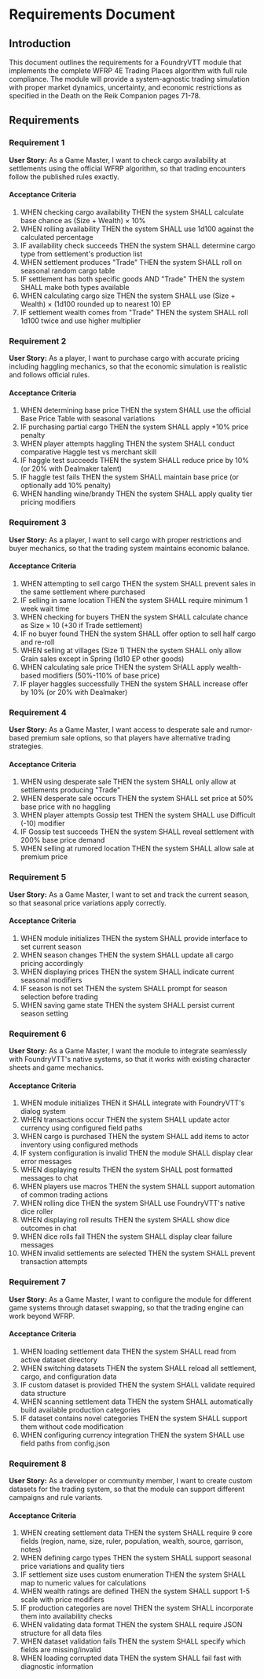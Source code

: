 # Requirements Document

## Introduction

This document outlines the requirements for a FoundryVTT module that implements the complete WFRP 4E Trading Places algorithm with full rule compliance. The module will provide a system-agnostic trading simulation with proper market dynamics, uncertainty, and economic restrictions as specified in the Death on the Reik Companion pages 71-78.

## Requirements

### Requirement 1

**User Story:** As a Game Master, I want to check cargo availability at settlements using the official WFRP algorithm, so that trading encounters follow the published rules exactly.

#### Acceptance Criteria

1. WHEN checking cargo availability THEN the system SHALL calculate base chance as (Size + Wealth) × 10%
2. WHEN rolling availability THEN the system SHALL use 1d100 against the calculated percentage
3. IF availability check succeeds THEN the system SHALL determine cargo type from settlement's production list
4. WHEN settlement produces "Trade" THEN the system SHALL roll on seasonal random cargo table
5. IF settlement has both specific goods AND "Trade" THEN the system SHALL make both types available
6. WHEN calculating cargo size THEN the system SHALL use (Size + Wealth) × (1d100 rounded up to nearest 10) EP
7. IF settlement wealth comes from "Trade" THEN the system SHALL roll 1d100 twice and use higher multiplier

### Requirement 2

**User Story:** As a player, I want to purchase cargo with accurate pricing including haggling mechanics, so that the economic simulation is realistic and follows official rules.

#### Acceptance Criteria

1. WHEN determining base price THEN the system SHALL use the official Base Price Table with seasonal variations
2. IF purchasing partial cargo THEN the system SHALL apply +10% price penalty
3. WHEN player attempts haggling THEN the system SHALL conduct comparative Haggle test vs merchant skill
4. IF haggle test succeeds THEN the system SHALL reduce price by 10% (or 20% with Dealmaker talent)
5. IF haggle test fails THEN the system SHALL maintain base price (or optionally add 10% penalty)
6. WHEN handling wine/brandy THEN the system SHALL apply quality tier pricing modifiers

### Requirement 3

**User Story:** As a player, I want to sell cargo with proper restrictions and buyer mechanics, so that the trading system maintains economic balance.

#### Acceptance Criteria

1. WHEN attempting to sell cargo THEN the system SHALL prevent sales in the same settlement where purchased
2. IF selling in same location THEN the system SHALL require minimum 1 week wait time
3. WHEN checking for buyers THEN the system SHALL calculate chance as Size × 10 (+30 if Trade settlement)
4. IF no buyer found THEN the system SHALL offer option to sell half cargo and re-roll
5. WHEN selling at villages (Size 1) THEN the system SHALL only allow Grain sales except in Spring (1d10 EP other goods)
6. WHEN calculating sale price THEN the system SHALL apply wealth-based modifiers (50%-110% of base price)
7. IF player haggles successfully THEN the system SHALL increase offer by 10% (or 20% with Dealmaker)

### Requirement 4

**User Story:** As a Game Master, I want access to desperate sale and rumor-based premium sale options, so that players have alternative trading strategies.

#### Acceptance Criteria

1. WHEN using desperate sale THEN the system SHALL only allow at settlements producing "Trade"
2. WHEN desperate sale occurs THEN the system SHALL set price at 50% base price with no haggling
3. WHEN player attempts Gossip test THEN the system SHALL use Difficult (-10) modifier
4. IF Gossip test succeeds THEN the system SHALL reveal settlement with 200% base price demand
5. WHEN selling at rumored location THEN the system SHALL allow sale at premium price

### Requirement 5

**User Story:** As a Game Master, I want to set and track the current season, so that seasonal price variations apply correctly.

#### Acceptance Criteria

1. WHEN module initializes THEN the system SHALL provide interface to set current season
2. WHEN season changes THEN the system SHALL update all cargo pricing accordingly
3. WHEN displaying prices THEN the system SHALL indicate current seasonal modifiers
4. IF season is not set THEN the system SHALL prompt for season selection before trading
5. WHEN saving game state THEN the system SHALL persist current season setting

### Requirement 6

**User Story:** As a Game Master, I want the module to integrate seamlessly with FoundryVTT's native systems, so that it works with existing character sheets and game mechanics.

#### Acceptance Criteria

1. WHEN module initializes THEN it SHALL integrate with FoundryVTT's dialog system
2. WHEN transactions occur THEN the system SHALL update actor currency using configured field paths
3. WHEN cargo is purchased THEN the system SHALL add items to actor inventory using configured methods
4. IF system configuration is invalid THEN the module SHALL display clear error messages
5. WHEN displaying results THEN the system SHALL post formatted messages to chat
6. WHEN players use macros THEN the system SHALL support automation of common trading actions
7. WHEN rolling dice THEN the system SHALL use FoundryVTT's native dice roller
8. WHEN displaying roll results THEN the system SHALL show dice outcomes in chat
9. WHEN dice rolls fail THEN the system SHALL display clear failure messages
10. WHEN invalid settlements are selected THEN the system SHALL prevent transaction attempts

### Requirement 7

**User Story:** As a Game Master, I want to configure the module for different game systems through dataset swapping, so that the trading engine can work beyond WFRP.

#### Acceptance Criteria

1. WHEN loading settlement data THEN the system SHALL read from active dataset directory
2. WHEN switching datasets THEN the system SHALL reload all settlement, cargo, and configuration data
3. IF custom dataset is provided THEN the system SHALL validate required data structure
4. WHEN scanning settlement data THEN the system SHALL automatically build available production categories
5. IF dataset contains novel categories THEN the system SHALL support them without code modification
6. WHEN configuring currency integration THEN the system SHALL use field paths from config.json

### Requirement 8

**User Story:** As a developer or community member, I want to create custom datasets for the trading system, so that the module can support different campaigns and rule variants.

#### Acceptance Criteria

1. WHEN creating settlement data THEN the system SHALL require 9 core fields (region, name, size, ruler, population, wealth, source, garrison, notes)
2. WHEN defining cargo types THEN the system SHALL support seasonal price variations and quality tiers
3. IF settlement size uses custom enumeration THEN the system SHALL map to numeric values for calculations
4. WHEN wealth ratings are defined THEN the system SHALL support 1-5 scale with price modifiers
5. IF production categories are novel THEN the system SHALL incorporate them into availability checks
6. WHEN validating data format THEN the system SHALL require JSON structure for all data files
7. WHEN dataset validation fails THEN the system SHALL specify which fields are missing/invalid
8. WHEN loading corrupted data THEN the system SHALL fail fast with diagnostic information
